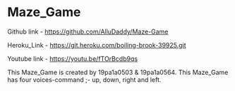 # Maze_Game


Github link - https://github.com/AlluDaddy/Maze-Game

Heroku_Link - https://git.heroku.com/boiling-brook-39925.git

Youtube link - https://youtu.be/fTOrBcdb9qs

This Maze_Game is created by 19pa1a0503 & 19pa1a0564.
This Maze_Game has four voices-command ;- up, down, right and left.

